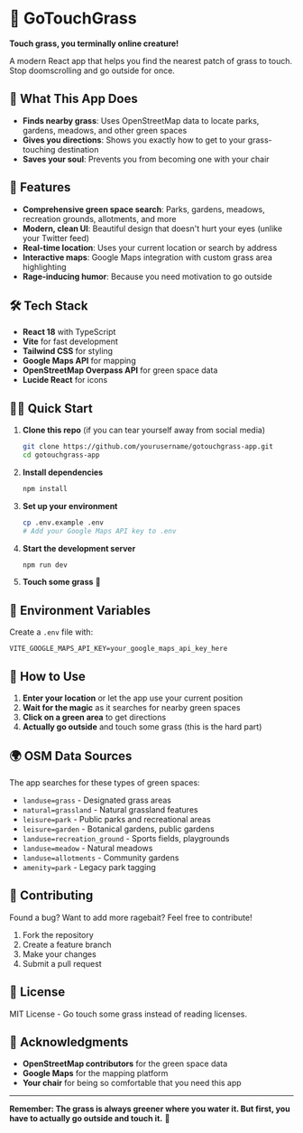 # 🌱 GoTouchGrass

**Touch grass, you terminally online creature!**

A modern React app that helps you find the nearest patch of grass to touch. Stop doomscrolling and go outside for once.

## 🎯 What This App Does

- **Finds nearby grass**: Uses OpenStreetMap data to locate parks, gardens, meadows, and other green spaces
- **Gives you directions**: Shows you exactly how to get to your grass-touching destination
- **Saves your soul**: Prevents you from becoming one with your chair

## 🚀 Features

- **Comprehensive green space search**: Parks, gardens, meadows, recreation grounds, allotments, and more
- **Modern, clean UI**: Beautiful design that doesn't hurt your eyes (unlike your Twitter feed)
- **Real-time location**: Uses your current location or search by address
- **Interactive maps**: Google Maps integration with custom grass area highlighting
- **Rage-inducing humor**: Because you need motivation to go outside

## 🛠️ Tech Stack

- **React 18** with TypeScript
- **Vite** for fast development
- **Tailwind CSS** for styling
- **Google Maps API** for mapping
- **OpenStreetMap Overpass API** for green space data
- **Lucide React** for icons

## 🏃‍♂️ Quick Start

1. **Clone this repo** (if you can tear yourself away from social media)
   ```bash
   git clone https://github.com/yourusername/gotouchgrass-app.git
   cd gotouchgrass-app
   ```

2. **Install dependencies**
   ```bash
   npm install
   ```

3. **Set up your environment**
   ```bash
   cp .env.example .env
   # Add your Google Maps API key to .env
   ```

4. **Start the development server**
   ```bash
   npm run dev
   ```

5. **Touch some grass** 🌱

## 🔧 Environment Variables

Create a `.env` file with:
```
VITE_GOOGLE_MAPS_API_KEY=your_google_maps_api_key_here
```

## 📱 How to Use

1. **Enter your location** or let the app use your current position
2. **Wait for the magic** as it searches for nearby green spaces
3. **Click on a green area** to get directions
4. **Actually go outside** and touch some grass (this is the hard part)

## 🌍 OSM Data Sources

The app searches for these types of green spaces:
- `landuse=grass` - Designated grass areas
- `natural=grassland` - Natural grassland features
- `leisure=park` - Public parks and recreational areas
- `leisure=garden` - Botanical gardens, public gardens
- `landuse=recreation_ground` - Sports fields, playgrounds
- `landuse=meadow` - Natural meadows
- `landuse=allotments` - Community gardens
- `amenity=park` - Legacy park tagging

## 🤝 Contributing

Found a bug? Want to add more ragebait? Feel free to contribute!

1. Fork the repository
2. Create a feature branch
3. Make your changes
4. Submit a pull request

## 📄 License

MIT License - Go touch some grass instead of reading licenses.

## 🙏 Acknowledgments

- **OpenStreetMap contributors** for the green space data
- **Google Maps** for the mapping platform
- **Your chair** for being so comfortable that you need this app

---

**Remember: The grass is always greener where you water it. But first, you have to actually go outside and touch it.** 🌱 